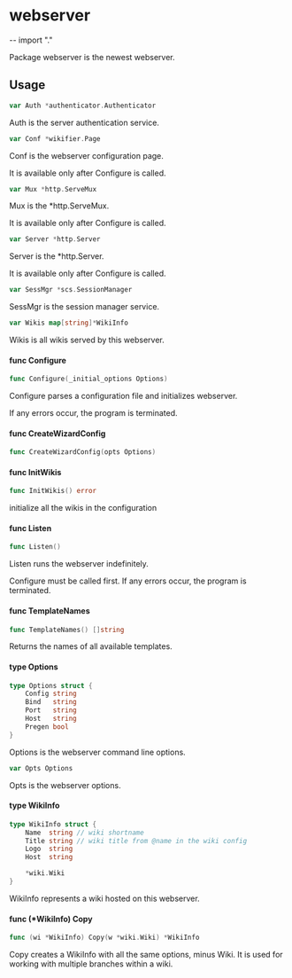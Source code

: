 # webserver
--
    import "."

Package webserver is the newest webserver.

## Usage

```go
var Auth *authenticator.Authenticator
```
Auth is the server authentication service.

```go
var Conf *wikifier.Page
```
Conf is the webserver configuration page.

It is available only after Configure is called.

```go
var Mux *http.ServeMux
```
Mux is the *http.ServeMux.

It is available only after Configure is called.

```go
var Server *http.Server
```
Server is the *http.Server.

It is available only after Configure is called.

```go
var SessMgr *scs.SessionManager
```
SessMgr is the session manager service.

```go
var Wikis map[string]*WikiInfo
```
Wikis is all wikis served by this webserver.

#### func  Configure

```go
func Configure(_initial_options Options)
```
Configure parses a configuration file and initializes webserver.

If any errors occur, the program is terminated.

#### func  CreateWizardConfig

```go
func CreateWizardConfig(opts Options)
```

#### func  InitWikis

```go
func InitWikis() error
```
initialize all the wikis in the configuration

#### func  Listen

```go
func Listen()
```
Listen runs the webserver indefinitely.

Configure must be called first. If any errors occur, the program is terminated.

#### func  TemplateNames

```go
func TemplateNames() []string
```
Returns the names of all available templates.

#### type Options

```go
type Options struct {
	Config string
	Bind   string
	Port   string
	Host   string
	Pregen bool
}
```

Options is the webserver command line options.

```go
var Opts Options
```
Opts is the webserver options.

#### type WikiInfo

```go
type WikiInfo struct {
	Name  string // wiki shortname
	Title string // wiki title from @name in the wiki config
	Logo  string
	Host  string

	*wiki.Wiki
}
```

WikiInfo represents a wiki hosted on this webserver.

#### func (*WikiInfo) Copy

```go
func (wi *WikiInfo) Copy(w *wiki.Wiki) *WikiInfo
```
Copy creates a WikiInfo with all the same options, minus Wiki. It is used for
working with multiple branches within a wiki.
